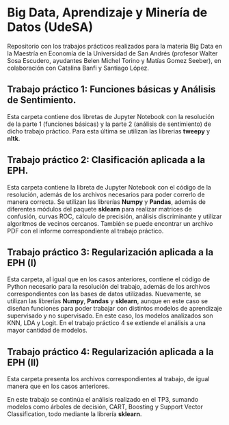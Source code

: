 # Big Data, Aprendizaje y Minería de Datos (UdeSA)

Repositorio con los trabajos prácticos realizados para la materia Big Data en la Maestría en Economía de la Universidad de San Andrés (profesor Walter Sosa Escudero, ayudantes Belen Michel Torino y Matías Gomez Seeber), en colaboración con Catalina Banfi y Santiago López. 

## Trabajo práctico 1: Funciones básicas y Análisis de Sentimiento.

Esta carpeta contiene dos libretas de Jupyter Notebook con la resolución de la parte 1 (funciones básicas) y la parte 2 (análisis de sentimiento) de dicho trabajo práctico. Para esta última se utilizan las librerias **tweepy** y **nltk**. 

## Trabajo práctico 2: Clasificación aplicada a la EPH.

Esta carpeta contiene la libreta de Jupyter Notebook con el código de la resolución, además de los archivos necesarios para poder correrlo de manera correcta. 
Se utilizan las librerías **Numpy** y **Pandas**, además de diferentes módulos del paquete **sklearn** para realizar matrices de confusión, curvas ROC, cálculo de precisión, análisis discriminante y utilizar algoritmos de vecinos cercanos. También se puede encontrar un archivo PDF con el informe correspondiente al trabajo práctico.

## Trabajo práctico 3: Regularización aplicada a la EPH (I)

Esta carpeta, al igual que en los casos anteriores, contiene el código de Python necesario para la resolución del trabajo, además de los archivos correspondientes con las bases de datos utilizadas. 
Nuevamente, se utilizan las librerías **Numpy**, **Pandas** y **sklearn**, aunque en este caso se diseñan funciones para poder trabajar con distintos modelos de aprendizaje supervisado y no supervisado. En este caso, los modelos analizados son KNN, LDA y Logit. En el trabajo práctico 4 se extiende el análisis a una mayor cantidad de modelos.

## Trabajo práctico 4: Regularización aplicada a la EPH (II)

Esta carpeta presenta los archivos correspondientes al trabajo, de igual manera que en los casos anteriores. 

En este trabajo se continúa el análisis realizado en el TP3, sumando modelos como árboles de decisión, CART, Boosting y Support Vector Classification, todo mediante la librería **sklearn**. 
